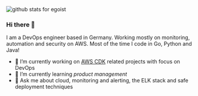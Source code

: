 <img  src="https://github-readme-stats.vercel.app/api?username=thomasklinger1234&show_icons=true&icon_color=0366d6&bg_color=ffffff&hide_title=true" alt="github stats for egoist">

### Hi there 👋

I am a DevOps engineer based in Germany. Working mostly on monitoring, automation and security on AWS. Most of the time I code in Go, Python and Java!

- 🔭 I’m currently working on [AWS CDK](https://github.com/aws/aws-cdk) related projects with focus on DevOps
- 🌱 I’m currently learning *product management*
- 💬 Ask me about cloud, monitoring and alerting, the ELK stack and safe deployment techniques

<!--
**thomasklinger1234/thomasklinger1234** is a ✨ _special_ ✨ repository because its `README.md` (this file) appears on your GitHub profile.

Here are some ideas to get you started:

- 🔭 I’m currently working on ...
- 🌱 I’m currently learning ...
- 👯 I’m looking to collaborate on ...
- 🤔 I’m looking for help with ...
- 💬 Ask me about ...
- 📫 How to reach me: ...
- 😄 Pronouns: ...
- ⚡ Fun fact: ...
-->
